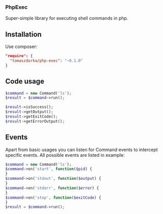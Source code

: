 ### PhpExec

Super-simple library for executing shell commands in php.

## Installation

Use composer:
```json
"require": {
  "tomaszdurka/php-exec": "~0.1.0"
}
```

## Code usage

```php
$command = new Command('ls');
$result = $command->run();

$result->isSuccess();
$result->getOutput();
$result->getExitCode();
$result->getErrorOutput();
```

## Events
Apart from basic usages you can listen for Command events to intercept specific events.
All possible events are listed in example:
```php
$command = new Command('ls');
$command->on('start', function($pid) {
}
$command->on('stdout', function($output) {
}
$command->on('stderr', function($error) {
}
$command->on('stop', function($exitCode) {
}
$result = $command->run();
```

